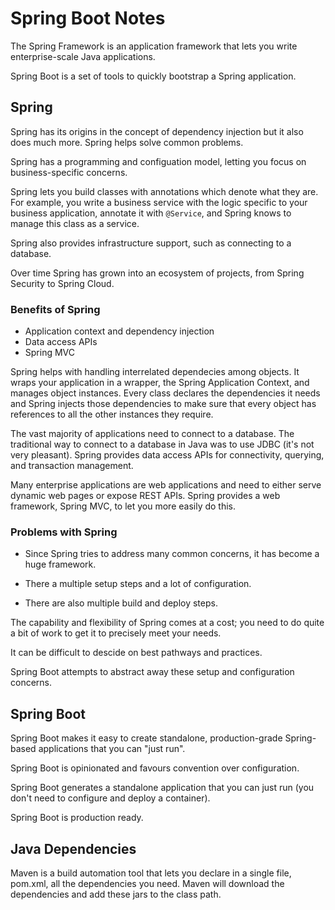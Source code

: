 # Spring Boot Notes

The Spring Framework is an application framework that lets you write enterprise-scale Java applications.

Spring Boot is a set of tools to quickly bootstrap a Spring application.

## Spring

Spring has its origins in the concept of dependency injection but it also does much more. Spring helps solve common problems.

Spring has a programming and configuation model, letting you focus on business-specific concerns.

Spring lets you build classes with annotations which denote what they are. For example, you write a business service with the logic specific to your business application, annotate it with `@Service`, and Spring knows to manage this class as a service.

Spring also provides infrastructure support, such as connecting to a database.

Over time Spring has grown into an ecosystem of projects, from Spring Security to Spring Cloud.

### Benefits of Spring

- Application context and dependency injection
- Data access APIs
- Spring MVC

Spring helps with handling interrelated dependecies among objects. It wraps your application in a wrapper, the Spring Application Context, and manages object instances. Every class declares the dependencies it needs and Spring injects those dependencies to make sure that every object has references to all the other instances they require.

The vast majority of applications need to connect to a database. The traditional way to connect to a database in Java was to use JDBC (it's not very pleasant). Spring provides data access APIs for connectivity, querying, and transaction management.

Many enterprise applications are web applications and need to either serve dynamic web pages or expose REST APIs. Spring provides a web framework, Spring MVC, to let you more easily do this.

### Problems with Spring

- Since Spring tries to address many common concerns, it has become a huge framework.

- There a multiple setup steps and a lot of configuration.

- There are also multiple build and deploy steps.

The capability and flexibility of Spring comes at a cost; you need to do quite a bit of work to get it to precisely meet your needs.

It can be difficult to descide on best pathways and practices.

Spring Boot attempts to abstract away these setup and configuration concerns.

## Spring Boot

Spring Boot makes it easy to create standalone, production-grade Spring-based applications that you can "just run".

Spring Boot is opinionated and favours convention over configuration.

Spring Boot generates a standalone application that you can just run (you don't need to configure and deploy a container).

Spring Boot is production ready.

## Java Dependencies

Maven is a build automation tool that lets you declare in a single file, pom.xml, all the dependencies you need. Maven will download the dependencies and add these jars to the class path.
